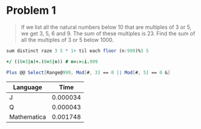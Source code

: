 # Problem 1


>If we list all the natural numbers below 10 that are multiples of 3 or 5, we get 3, 5, 6 and 9. The sum of these multiples is 23.
>Find the sum of all the multiples of 3 or 5 below 1000.

```q
sum distinct raze 3 5 * 1+ til each floor (n:999)%3 5
```

```J
+/ ((0=3|n)+.(0=5|n)) # n=:>:i.999
```

```Mathematica
Plus @@ Select[Range@999, Mod[#, 3] == 0 || Mod[#, 5] == 0 &]
```

| Language | Time |
|----------|------|
| J        | 0.000034 |
| Q        | 0.000043 |
| Mathematica | 0.001748 |
